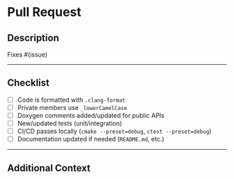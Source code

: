 # Pull Request

## Description

<!-- Briefly describe what this PR does and why. -->

Fixes #(issue) <!-- If this PR fixes an issue, please reference it. -->

---

## Checklist

- [ ] Code is formatted with `.clang-format`
- [ ] Private members use `_lowerCamelCase`
- [ ] Doxygen comments added/updated for public APIs
- [ ] New/updated tests (unit/integration)
- [ ] CI/CD passes locally (`cmake --preset=debug`, `ctest --preset=debug`)
- [ ] Documentation updated if needed (`README.md`, etc.)

---

## Additional Context

<!-- Any extra info, screenshots, links, or notes for reviewers. -->

